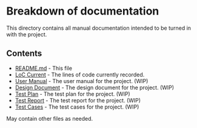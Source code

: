 # Breakdown of documentation
This directory contains all manual documentation intended to be turned in with the project.

## Contents
- [README.md](README.md) - This file
- [LoC Current](LoC%20Current.docx) - The lines of code currently recorded.
- [User Manual](User%20Manual.docx) - The user manual for the project. (WIP)
- [Design Document](Design%20Document.docx) - The design document for the project. (WIP)
- [Test Plan](Test%20Plan.docx) - The test plan for the project. (WIP)
- [Test Report](Test%20Report.docx) - The test report for the project. (WIP)
- [Test Cases](Test%20Cases.docx) - The test cases for the project. (WIP)

May contain other files as needed.